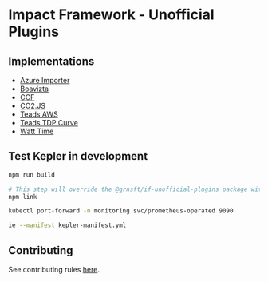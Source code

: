# Impact Framework - Unofficial Plugins

## Implementations

- [Azure Importer](./src/lib/azure-importer/README.md)
- [Boavizta](./src/lib/boavizta/README.md)
- [CCF](./src/lib/ccf/README.md)
- [CO2.JS](./src/lib/co2js/README.md)
- [Teads AWS](./src/lib/teads-aws/README.md)
- [Teads TDP Curve](./src/lib/teads-curve/README.md)
- [Watt Time](./src/lib/watt-time/README.md)

## Test Kepler in development

```bash
npm run build

# This step will override the @grnsft/if-unofficial-plugins package with this repository content
npm link

kubectl port-forward -n monitoring svc/prometheus-operated 9090

ie --manifest kepler-manifest.yml
```

## Contributing

See contributing rules [here](./CONTRIBUTING.md).
